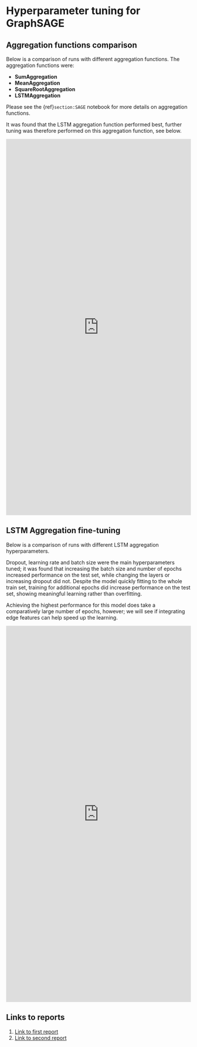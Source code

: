 # Hyperparameter tuning for GraphSAGE

## Aggregation functions comparison

Below is a comparison of runs with different aggregation functions.
The aggregation functions were:

* **SumAggregation**
* **MeanAggregation**
* **SquareRootAggregation**
* **LSTMAggregation**

Please see the {ref}`section:SAGE` notebook for more details on aggregation functions.

It was found that the LSTM aggregation function performed best, further tuning was therefore performed on this aggregation function, see below.

<iframe src="https://wandb.ai/c-achard/DL%20Biomed%20Homework%202%20-%20v3/reports/Comparison-of-SAGE-Aggregations--Vmlldzo1NzM2MTc5" style="border:none;height:1024px;width:100%"> </iframe>

## LSTM Aggregation fine-tuning

Below is a comparison of runs with different LSTM aggregation hyperparameters.

Dropout, learning rate and batch size were the main hyperparameters tuned;
it was found that increasing the batch size and number of epochs increased performance on the test set,
while changing the layers or increasing dropout did not.
Despite the model quickly fitting to the whole train set, training for additional epochs did increase performance on the test set, showing meaningful learning rather than overfitting.

Achieving the highest performance for this model does take a comparatively large number of epochs, however; we will see if integrating
edge features can help speed up the learning.

<iframe src="https://wandb.ai/c-achard/DL%20Biomed%20Homework%202%20-%20v3/reports/SAGE-LSTM-Tuning--Vmlldzo1NzM2NDcy" style="border:none;height:1024px;width:100%"> </iframe>

## Links to reports

1) [Link to first report](https://api.wandb.ai/links/c-achard/9ek2rx82)
2) [Link to second report](https://api.wandb.ai/links/c-achard/v9l9ber7)
